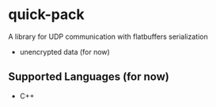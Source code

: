 # quick-pack

A library for UDP communication with flatbuffers serialization

- unencrypted data (for now)

## Supported Languages (for now)
- C++
